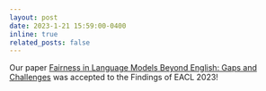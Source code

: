 ```yaml
---
layout: post
date: 2023-1-21 15:59:00-0400
inline: true
related_posts: false
---
```


Our paper [Fairness in Language Models Beyond English: Gaps and Challenges](https://arxiv.org/abs/2302.12578) was accepted to the Findings of EACL 2023!
